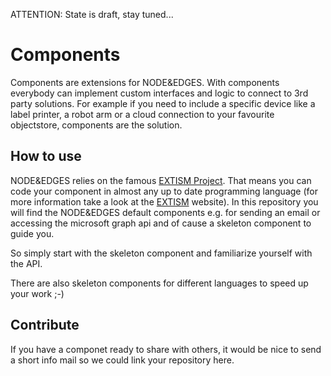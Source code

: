 ATTENTION: State is draft, stay tuned...

# Components

Components are extensions for NODE&amp;EDGES.
With components everybody can implement custom interfaces and logic to connect to 3rd party solutions.
For example if you need to include a specific device like a label printer, a robot arm or a cloud connection to your favourite objectstore, components are the solution.


## How to use

NODE&amp;EDGES relies on the famous [EXTISM Project](https://github.com/extism/extism).
That means you can code your component in almost any up to date programming language (for more information take a look at the [EXTISM](https://extism.org) website).
In this repository you will find the NODE&amp;EDGES default components e.g. for sending an email or accessing the microsoft graph api and of cause a skeleton component to guide you.

So simply start with the skeleton component and familiarize yourself with the API. 

There are also skeleton components for different languages to speed up your work ;-)

## Contribute

If you have a componet ready to share with others, it would be nice to send a short info mail so we could link your repository here.

